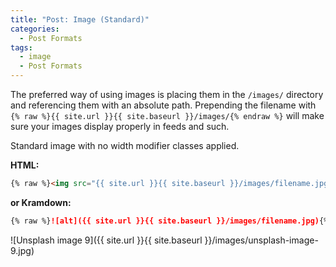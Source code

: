 ```yaml
---
title: "Post: Image (Standard)"
categories:
  - Post Formats
tags:
  - image
  - Post Formats
---
```


The preferred way of using images is placing them in the `/images/` directory and referencing them with an absolute path. Prepending the filename with `{% raw %}{{ site.url }}{{ site.baseurl }}/images/{% endraw %}` will make sure your images display properly in feeds and such.

Standard image with no width modifier classes applied.

**HTML:**

```html
{% raw %}<img src="{{ site.url }}{{ site.baseurl }}/images/filename.jpg" alt="">{% endraw %}
```

**or Kramdown:**

```markdown
{% raw %}![alt]({{ site.url }}{{ site.baseurl }}/images/filename.jpg){% endraw %}
```

![Unsplash image 9]({{ site.url }}{{ site.baseurl }}/images/unsplash-image-9.jpg)

